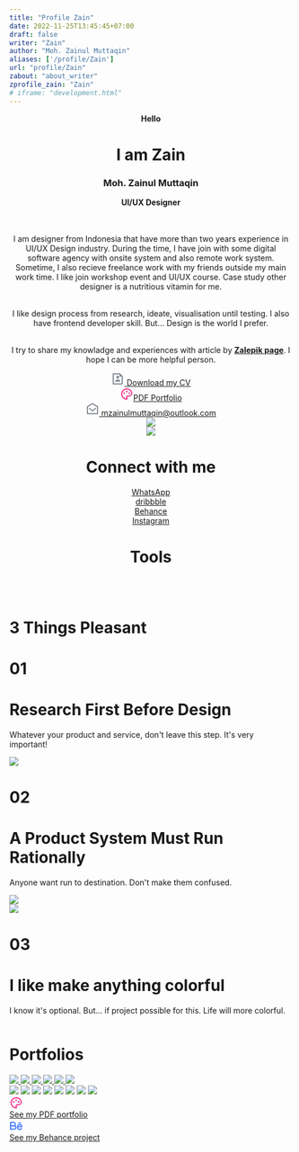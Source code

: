 ```yaml
---
title: "Profile Zain"
date: 2022-11-25T13:45:45+07:00
draft: false
writer: "Zain"
author: "Moh. Zainul Muttaqin"
aliases: ['/profile/Zain']
url: "profile/Zain"
zabout: "about_writer"
zprofile_zain: "Zain"
# iframe: "development.html"
---
```



<!-- Header -->
<header>
    <div class="grid grid-cols-12 bg-cyan_gray">
        <div id="title_header_home" class="zalepik_wrap_large_area pt-16 lg:pt-32">
            <div class="order-2 lg:order-1 z-50 col-start-1 col-end-13 lg:col-end-7 text-center lg:text-left mb-16 lg:mb-0">
                <div class="bg-green-500 text-white px-2 py-1 mb-8 inline-block mt-32 lg:mt-0"><b>Hello</b></div>
                <h1 class="lg:mb-0 mb-12">
                    <span class="text-blue-500 text-7xl lg:text-8xl font-black leading-none lg:leading-normal">I am Zain</span>
                </h1>
                <h3 class="lg:mb-0 mb-8 text-4xl text-black-500 font-extrabold -mt-6 lg:leading-normal leading-none">Moh.  Zainul Muttaqin</h3>
                <div class="lg:mb-0 mb-8 text-green-500 tracking-space mt-4 text-base lg:text-2xl"><b>UI/UX Designer</b></div><br><br>
                <p class="text-justify text-indent-zalepik pr-0 lg:pr-20">
                    I am designer from Indonesia that have more than two years experience in UI/UX Design industry.
                    During the time, I have join with some digital software agency with onsite system and also remote work system. 
                    Sometime, I also recieve freelance work with my friends outside my main work time. I like join workshop event and UI/UX course.
                    Case study other designer is a nutritious vitamin for me.<br><br>
                </p>
                <p class="text-justify text-indent-zalepik pr-0 lg:pr-20">
                    I like design process from research, ideate, visualisation until testing. I also have frontend developer skill. 
                    But... Design is the world I prefer.<br><br>
                </p>
                <p class="text-justify text-indent-zalepik pr-0 lg:pr-20">
                    I try to share my knowladge and experiences with article by <a
                        href="../../artikel.html"><b class="text-blue-500">Zalepik page</b></a>. I hope I can be more helpful person.
                </p>
                <div class="mt-12 grid grid-cols-12 pr-0 lg:pr-20 text-center lg:text-left">
                    <a href="https://drive.google.com/file/d/1IR81NLALAMVY6_8opslZWABZ68OBdejr/view?usp=sharing" target="_blank"
                            class="py-6 transition duration-100 col-start-1 col-end-13 border border-gray-500 px-4 lg:py-3 mr-0 lg:mr-2 mt-4 hover:text-white hover:border-blue-500 hover:bg-blue-500 hover:shadow-2xl">
                        <svg class="mb-2 lg:mb-0 block lg:inline-block align-middle mx-auto mr-auto lg:mr-2" xmlns="http://www.w3.org/2000/svg" viewBox="0 0 24 24" width="24" height="24">
                            <path fill="none" d="M0 0h24v24H0z" />
                                <path class="svg_hover_white" fill="rgba(54, 66, 80, 0.6039215686274509)"
                                    d="M15 4H5v16h14V8h-4V4zM3 2.992C3 2.444 3.447 2 3.999 2H16l5 5v13.993A1 1 0 0 1 20.007 22H3.993A1 1 0 0 1 3 21.008V2.992zm9 8.508a2.5 2.5 0 1 1 0-5 2.5 2.5 0 0 1 0 5zM7.527 17a4.5 4.5 0 0 1 8.946 0H7.527z" />
                            </svg> <span class="align-middle">Download my CV</span></a><br>
                        <a href="https://drive.google.com/drive/folders/1caxTQ8NGm4AUi7b1DJuSyz4dEFCCpoNc?usp=sharing" target="_blank"
                            class="py-6 transition duration-100 col-start-1 col-end-13 border border-pink-500 px-4 lg:py-3 mr-0 lg:mr-2 mt-4 text-pink-500 hover:text-white hover:border-pink-500 hover:bg-pink-500 hover:shadow-pink_4xl"><svg
                                class="mb-2 lg:mb-0 block lg:inline-block align-middle mx-auto mr-auto lg:mr-2" xmlns="http://www.w3.org/2000/svg"
                                viewBox="0 0 24 24" width="24" height="24">
                                <path fill="none" d="M0 0h24v24H0z" />
                                <path class="svg_hover_white" fill="rgb(246, 50, 141)"
                                    d="M12 2c5.522 0 10 3.978 10 8.889a5.558 5.558 0 0 1-5.556 5.555h-1.966c-.922 0-1.667.745-1.667 1.667 0 .422.167.811.422 1.1.267.3.434.689.434 1.122C13.667 21.256 12.9 22 12 22 6.478 22 2 17.522 2 12S6.478 2 12 2zm-1.189 16.111a3.664 3.664 0 0 1 3.667-3.667h1.966A3.558 3.558 0 0 0 20 10.89C20 7.139 16.468 4 12 4a8 8 0 0 0-.676 15.972 3.648 3.648 0 0 1-.513-1.86zM7.5 12a1.5 1.5 0 1 1 0-3 1.5 1.5 0 0 1 0 3zm9 0a1.5 1.5 0 1 1 0-3 1.5 1.5 0 0 1 0 3zM12 9a1.5 1.5 0 1 1 0-3 1.5 1.5 0 0 1 0 3z" />
                            </svg><span class="inline-block align-middle">PDF Portfolio
                                </span></a><br>
                        <a href="mailto:mzainulmuttaqin@outlook.com"
                            class="py-6 transition duration-100 col-start-1 col-end-13 border border-gray-500 px-4 lg:py-3 mr-0 lg:mr-2 mt-4 hover:text-white hover:border-blue-500 hover:bg-blue-500 hover:shadow-2xl">
                            <svg class="mb-2 lg:mb-0 block lg:inline-block align-middle mx-auto mr-auto lg:mr-2" xmlns="http://www.w3.org/2000/svg"
                                viewBox="0 0 24 24" width="24" height="24">
                                <path fill="none" d="M0 0h24v24H0z" />
                                <path class="svg_hover_white" fill="rgba(54, 66, 80, 0.6039215686274509)"
                                    d="M2.243 6.854L11.49 1.31a1 1 0 0 1 1.029 0l9.238 5.545a.5.5 0 0 1 .243.429V20a1 1 0 0 1-1 1H3a1 1 0 0 1-1-1V7.283a.5.5 0 0 1 .243-.429zM4 8.133V19h16V8.132l-7.996-4.8L4 8.132zm8.06 5.565l5.296-4.463 1.288 1.53-6.57 5.537-6.71-5.53 1.272-1.544 5.424 4.47z" />
                            </svg>
                            <span class="inline-block align-middle">mzainulmuttaqin@outlook.com</span></a>
                    </div>
                </div>
                <div class="order-1 lg:order-2 col-start-1 lg:col-start-7 col-end-13 text-right bg_natural h-full">
                    <img src="https://mzainulmuttaqin.github.io/Zalepik_Images/img_zain_profile.png" class="inline-block mt-20">
                </div>
                <img src="https://mzainulmuttaqin.github.io/Zalepik_Images/element_head.svg" class="absolute w-full mt-64 lg:mt-0 opacity-20 lg:opacity-100">
            </div>
        </div>
        <div>
            <div id="title_header_home" class="zalepik_wrap_large_area text-center grid grid-cols-12">
                <h1 class="col-start-1 col-end-13 zalepik_title">Connect with me</h1>
            </div>
            <div class="grid grid-cols-12">
                <div
                    class="col-start-2 col-end-12 grid lg:grid-cols-5 md:grid-cols-3 text-center pb-32 grid-cols-2 gap-y-20 items-center">
                    <div class="zalepik_category grid items-center">
                        <a href="https://www.linkedin.com/in/moh-zainul-muttaqin-zalepik-52382a171/" target="_blank" class="pb-0 box-border">
                            <img src="https://mzainulmuttaqin.github.io/Zalepik_Images/icon-social-LinkedIn.png" alt="" class="shadow-4xl hover:shadow-img_hover no-padding redius-linkedin box-border">
                        </a>
                    </div>
                    <div class="zalepik_category">
                        <a href="https://api.whatsapp.com/send?phone=6281330876992&text=&source=&data=" target="_blank">
                            <img src="https://mzainulmuttaqin.github.io/Zalepik_Images/icons/icon-social-whatsapp.svg" alt="">
                            <br>
                            <span>
                                WhatsApp
                            </span>
                        </a>
                    </div>
                    <div class="zalepik_category">
                        <a href="https://www.dribbble.com/zalepik" target="_blank">
                            <img src="https://mzainulmuttaqin.github.io/Zalepik_Images/icons/icon-social-dribbble.svg" alt="">
                            <br>
                            <span>
                                dribbble
                            </span>
                        </a>
                    </div>
                    <div class="zalepik_category">
                        <a href="https://www.behance.net/zalepik" target="_blank">
                            <img src="https://mzainulmuttaqin.github.io/Zalepik_Images/icons/icon-social-behance.svg" alt="">
                            <br>
                            <span>
                                Behance
                            </span>
                        </a>
                    </div>
                    <div class="zalepik_category">
                        <a href="https://www.instagram.com/zalepik_studio/" target="_blank">
                            <img src="https://mzainulmuttaqin.github.io/Zalepik_Images/icons/icon-social-instagram.svg" alt="">
                            <br>
                            <span>
                                Instagram
                            </span>
                        </a>
                    </div>
                </div>
            </div>
            <img class="w-full img_home_banner_main" src="https://mzainulmuttaqin.github.io/Zalepik_Images/zalepik_zain_full_1.png" alt="">
            <div class="grid grid-cols-12 text-center pt-40 mb-40">
                <div class="zalepik_wrap_large_area col-start-1 col-end-13">
                    <h1 class="col-start-1 col-end-13 zalepik_title">Tools</h1>
                </div>
                <img class="col-start-1 md:col-end-7 col-end-13" src="https://mzainulmuttaqin.github.io/Zalepik_Images/img_skill_tools_design.png" alt="" srcset="">
                <img class="md:col-start-7 col-start-1 col-end-13" src="https://mzainulmuttaqin.github.io/Zalepik_Images/img_skill_tools_code.png" alt="" srcset="">
            </div>            
            <img class="w-full img_home_banner_main" src="https://mzainulmuttaqin.github.io/Zalepik_Images/zalepik_zain_full_2.png" alt="">
        </div>
    </header>
    <!-- End Header -->
<!-- Main -->
    <main>
        <div class="grid grid-cols-12 text-center bg-cyan_gray pt-40 mb-40 border-b border-gray-500">
            <div id="title_header_home" class="zalepik_wrap_large_area col-start-1 col-end-13 text-center border-b border-gray-500">
                <h1 class="col-start-1 col-end-13 zalepik_title">3 Things Pleasant</h1>
            </div>
            <div class="md:order-1 order-2 zalepik_wrap_text_illustration text-left">
                <div class="px-4 md:px-0 col-start-1 md:col-start-2 col-span-4">
                    <h1 class="zalepik_title_number">01</h1>
                    <h1
                        class="zalepik_title pb-12 text-7xl font-black capitalize leading-tight text-black-500 tracking-tight">
                        Research First Before Design
                    </h1>
                    <p class="leading-7">
                        Whatever your product and service, don't leave this step. It's very important!
                        <br>
                    </p>
                </div>
            </div>
            <div class="md:order-2 order-1 zalepik_illustration">
                <img src="https://mzainulmuttaqin.github.io/Zalepik_Images/img_3things_1.png">
            </div>
            <div class="order-3 bg-gray-500 h-px w-full col-start-1 col-end-13"></div>
            <div class="md:order-4 order-5 zalepik_wrap_text_illustration text-left">
                <div class="px-4 md:px-0 col-start-1 md:col-start-2 col-span-4">
                    <h1 class="zalepik_title_number">02</h1>
                    <h1
                        class="zalepik_title pb-12 text-7xl font-black capitalize leading-tight text-black-500 tracking-tight">
                        A Product System Must Run Rationally
                    </h1>
                    <p class="leading-7">
                        Anyone want run to destination. Don't make them confused.
                        <br>
                    </p>
                </div>
            </div>
            <div class="md:order-5 order-4 zalepik_illustration">
                <img src="https://mzainulmuttaqin.github.io/Zalepik_Images/img_3things_2.png">
            </div>
            <div class="order-6 bg-gray-500 h-px w-full col-start-1 col-end-13"></div>
            <div class="md:order-7 order-6 zalepik_illustration">
                <img src="https://mzainulmuttaqin.github.io/Zalepik_Images/img_3things_3.png">
            </div>
            <div class="md:order-6 order-7 zalepik_wrap_text_illustration text-left">
                <div class="px-4 md:px-0 col-start-1 md:col-start-2 col-span-4">
                    <h1 class="zalepik_title_number">03</h1>
                    <h1
                        class="zalepik_title  pb-12 text-7xl font-black capitalize leading-tight text-black-500 tracking-tight">
                        I like make anything colorful
                    </h1>
                    <p class="leading-7">
                        I know it's optional. But... if project possible for this. Life will more colorful.
                        <br>
                    </p>
                </div>
            </div>
        </div>
        <div>
            <img src="https://mzainulmuttaqin.github.io/Zalepik_Images/zalepik_zain_full_3.png" alt="" class="w-full">
        </div>
        <!-- Portfolio -->
        <div class="zalepik_wrap_title_section pt-40">
            <div id="title_header_home" class="zalepik_wrap_large_area text-center">
                <h1 class="col-start-1 col-end-13 zalepik_title">Portfolios</h1>
            </div>
            <a href="https://www.behance.net/gallery/119182661/USG-Website"
                class="zalepik_galery mb-12 col-start-2 col-end-12 block" target="_blank">
                <img class="zalepik_image_galery w-full md:block hidden"
                    src="https://mzainulmuttaqin.github.io/Zalepik_Images/portfolio/zalepik_portfolio_usg.png">
                <img class="zalepik_image_galery w-full block md:hidden"
                    src="https://mzainulmuttaqin.github.io/Zalepik_Images/portfolio/zalepik_portfolio_usg_sm.png">
            </a>
            <a href="https://www.behance.net/gallery/122360945/Try-It-IRO-Color-Inspect-Zalepik-NyanDevId"
                class="zalepik_galery mb-12 col-start-2 col-end-12 block" target="_blank">
                <img class="zalepik_image_galery w-full md:block hidden"
                    src="https://mzainulmuttaqin.github.io/Zalepik_Images/portfolio/zalepik_portfolio_iro.png">
                <img class="zalepik_image_galery w-full block md:hidden"
                    src="https://mzainulmuttaqin.github.io/Zalepik_Images/portfolio/zalepik_portfolio_iro_sm.png">
            </a>
            <a href="https://www.behance.net/gallery/122363789/Zenvideo-Redesign-Levideo-Website-By-Zalepik"
                class="zalepik_galery mb-12 col-start-2 col-end-12 block" target="_blank">
                <img class="zalepik_image_galery w-full md:block hidden"
                    src="https://mzainulmuttaqin.github.io/Zalepik_Images/portfolio/zalepik_portfolio_zenvideo.png">
                <img class="zalepik_image_galery w-full block md:hidden"
                    src="https://mzainulmuttaqin.github.io/Zalepik_Images/portfolio/zalepik_portfolio_zenvideo_sm.png">
            </a>
            <div id="portfolio_home" class="zalepik_galery_home pt-24">
                <img class="zalepik_image_galery_home"
                    src="https://mzainulmuttaqin.github.io/Zalepik_Images/portfolio/zalepik_portfolio_dribbble_invite_inspire_by...png">
                <img class="zalepik_image_galery_home" src="https://mzainulmuttaqin.github.io/Zalepik_Images/portfolio/zalepik_portfolio_zhop_sm.png">
                <img class="zalepik_image_galery_home"
                    src="https://mzainulmuttaqin.github.io/Zalepik_Images/portfolio/zalepik_portfolio_Zalepik_Website1.png">
                <img class="zalepik_image_galery_home" src="https://mzainulmuttaqin.github.io/Zalepik_Images/portfolio/zalepik_porfolio_4.png">
                <img class="zalepik_image_galery_home"
                    src="https://mzainulmuttaqin.github.io/Zalepik_Images/portfolio/zalepik_portfolio_pesawat_luar_angkasa.png">
                <img class="zalepik_image_galery_home"
                    src="https://mzainulmuttaqin.github.io/Zalepik_Images/portfolio/zalepik_portfolio_All_Gimpscape_Banner.png">
                <img class="zalepik_image_galery_home" src="https://mzainulmuttaqin.github.io/Zalepik_Images/portfolio/todolist.png">
                <img class="zalepik_image_galery_home"
                    src="https://mzainulmuttaqin.github.io/Zalepik_Images/portfolio/zalepik_portfolio_mengarungi_samudra.png">
            </div>
        </div>
        <div class="text-center pb-32">
            <a href="https://drive.google.com/drive/folders/1caxTQ8NGm4AUi7b1DJuSyz4dEFCCpoNc?usp=sharing" target="blank" class="transition duration-100 bg-white inline-block py-4 px-4 text-pink-500 border border-pink-500 hover:text-white hover:text-white hover:border-pink-500 hover:bg-pink-500 hover:shadow-pink_4xl">
                <svg class="inline-block align-middle mr-2 fill-current hover:text-white" xmlns="http://www.w3.org/2000/svg" viewBox="0 0 24 24"
                    width="24" height="24">
                    <path fill="none" d="M0 0h24v24H0z" />
                    <path class="svg_hover_white" fill="rgba(246, 50, 141, 1)"
                        d="M12 2c5.522 0 10 3.978 10 8.889a5.558 5.558 0 0 1-5.556 5.555h-1.966c-.922 0-1.667.745-1.667 1.667 0 .422.167.811.422 1.1.267.3.434.689.434 1.122C13.667 21.256 12.9 22 12 22 6.478 22 2 17.522 2 12S6.478 2 12 2zm-1.189 16.111a3.664 3.664 0 0 1 3.667-3.667h1.966A3.558 3.558 0 0 0 20 10.89C20 7.139 16.468 4 12 4a8 8 0 0 0-.676 15.972 3.648 3.648 0 0 1-.513-1.86zM7.5 12a1.5 1.5 0 1 1 0-3 1.5 1.5 0 0 1 0 3zm9 0a1.5 1.5 0 1 1 0-3 1.5 1.5 0 0 1 0 3zM12 9a1.5 1.5 0 1 1 0-3 1.5 1.5 0 0 1 0 3z" />
                </svg>
                <div class="inline-block align-middle mr-2">
                    See my PDF portfolio
                </div>
            </a>
            <a href="https://www.behance.net/zalepik" target="_blank" class="transition duration-100 md:mt-0 mt-8 bg-white inline-block py-4 px-4 text-blue-500 border border-blue-500 hover:text-white hover:text-white hover:border-blue-500 hover:bg-blue-500 hover:shadow-2xl">
                <svg class="inline-block align-middle mr-2" xmlns="http://www.w3.org/2000/svg" viewBox="0 0 24 24"
                    width="24" height="24">
                    <path fill="none" d="M0 0h24v24H0z" />
                    <path class="svg_hover_white" fill="#437BFF"
                        d="M7.5 11a2 2 0 1 0 0-4H3v4h4.5zm1 2H3v4h5.5a2 2 0 1 0 0-4zm2.063-1.428A4 4 0 0 1 8.5 19H1V5h6.5a4 4 0 0 1 3.063 6.572zM15.5 6H21v1.5h-5.5V6zm7.5 8.5h-7.5v.25A2.75 2.75 0 0 0 20.7 16h2.134a4.752 4.752 0 0 1-9.334-1.25v-1.5a4.75 4.75 0 1 1 9.5 0v1.25zm-2.104-2a2.751 2.751 0 0 0-5.292 0h5.292z" />
                </svg>
                <div class="inline-block align-middle">See my Behance project</div>
            </a>
        </div>
        <div class="w-full">
            <img class="w-full" src="https://mzainulmuttaqin.github.io/Zalepik_Images/zalepik_zain_full_4.png" alt="" srcset="">
        </div>
    </main>
    <!-- End Main -->